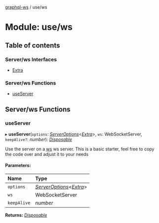 [graphql-ws](../README.md) / use/ws

# Module: use/ws

## Table of contents

### Server/ws Interfaces

- [Extra](../interfaces/use_ws.extra.md)

### Server/ws Functions

- [useServer](use_ws.md#useserver)

## Server/ws Functions

### useServer

▸ **useServer**(`options`: [*ServerOptions*](../interfaces/server.serveroptions.md)<[*Extra*](../interfaces/use_ws.extra.md)\>, `ws`: WebSocketServer, `keepAlive?`: *number*): [*Disposable*](../interfaces/common.disposable.md)

Use the server on a [ws](https://github.com/websockets/ws) ws server.
This is a basic starter, feel free to copy the code over and adjust it to your needs

#### Parameters:

| Name | Type |
| :------ | :------ |
| `options` | [*ServerOptions*](../interfaces/server.serveroptions.md)<[*Extra*](../interfaces/use_ws.extra.md)\> |
| `ws` | WebSocketServer |
| `keepAlive` | *number* |

**Returns:** [*Disposable*](../interfaces/common.disposable.md)
